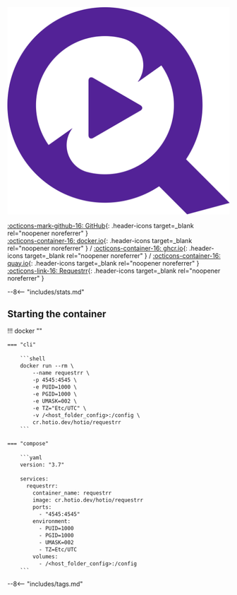 <div class="image-logo"><img src="/img/image-logos/requestrr.svg" alt="logo"></div>

[:octicons-mark-github-16: GitHub](https://github.com/hotio/requestrr){: .header-icons target=_blank rel="noopener noreferrer" }  
[:octicons-container-16: docker.io](https://hub.docker.com/r/hotio/requestrr){: .header-icons target=_blank rel="noopener noreferrer" }
 / [:octicons-container-16: ghcr.io](https://github.com/orgs/hotio/packages/container/package/requestrr){: .header-icons target=_blank rel="noopener noreferrer" }
 / [:octicons-container-16: quay.io](https://quay.io/repository/hotio/requestrr){: .header-icons target=_blank rel="noopener noreferrer" }  
[:octicons-link-16: Requestrr](https://github.com/darkalfx/requestrr){: .header-icons target=_blank rel="noopener noreferrer" }  

--8<-- "includes/stats.md"

## Starting the container

!!! docker ""

    === "cli"

        ```shell
        docker run --rm \
            --name requestrr \
            -p 4545:4545 \
            -e PUID=1000 \
            -e PGID=1000 \
            -e UMASK=002 \
            -e TZ="Etc/UTC" \
            -v /<host_folder_config>:/config \
            cr.hotio.dev/hotio/requestrr
        ```

    === "compose"

        ```yaml
        version: "3.7"

        services:
          requestrr:
            container_name: requestrr
            image: cr.hotio.dev/hotio/requestrr
            ports:
              - "4545:4545"
            environment:
              - PUID=1000
              - PGID=1000
              - UMASK=002
              - TZ=Etc/UTC
            volumes:
              - /<host_folder_config>:/config
        ```

--8<-- "includes/tags.md"
